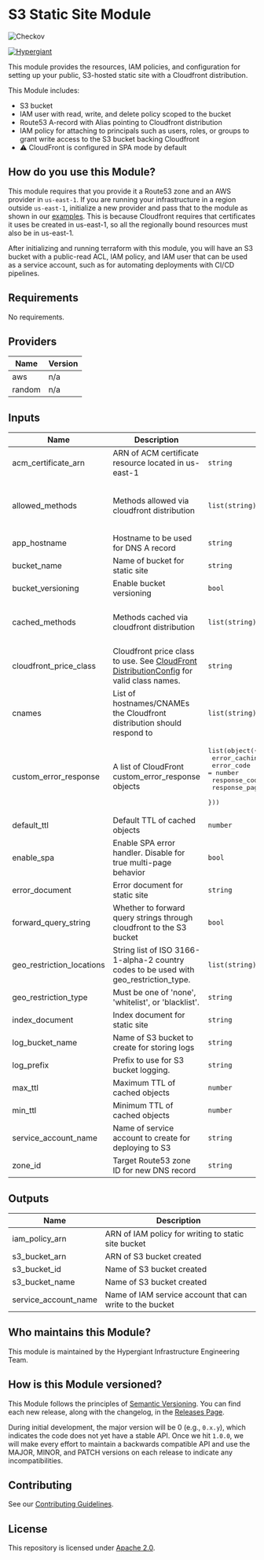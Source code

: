# S3 Static Site Module

![Checkov](https://github.com/gohypergiant/terraform-aws-s3-static-site/workflows/Checkov/badge.svg)

[![Hypergiant](https://i.imgur.com/cLjriJj.jpg)](https://www.hypergiant.com/)

This module provides the resources, IAM policies, and configuration for setting up your public, S3-hosted static site with a Cloudfront distribution.

This Module includes:

- S3 bucket
- IAM user with read, write, and delete policy scoped to the bucket
- Route53 A-record with Alias pointing to Cloudfront distribution
- IAM policy for attaching to principals such as users, roles, or groups to grant write access to the S3 bucket backing Cloudfront
- ⚠️ CloudFront is configured in SPA mode by default

## How do you use this Module?

This module requires that you provide it a Route53 zone and an AWS provider in `us-east-1`. If you are running your infrastructure in a region outside `us-east-1`, initialize a new provider and pass that to the module as shown in our [examples](exmaples/complete/main.tf). This is because Cloudfront requires that certificates it uses be created in us-east-1, so all the regionally bound resources must also be in us-east-1.

After initializing and running terraform with this module, you will have an S3 bucket with a public-read ACL, IAM policy, and IAM user that can be used as a service account, such as for automating deployments with CI/CD pipelines.

## Requirements

No requirements.

## Providers

| Name   | Version |
| ------ | ------- |
| aws    | n/a     |
| random | n/a     |

## Inputs

| Name                      | Description                                                                                                                                                                       | Type                                                                                                                                                   | Default                                                | Required |
| ------------------------- | --------------------------------------------------------------------------------------------------------------------------------------------------------------------------------- | ------------------------------------------------------------------------------------------------------------------------------------------------------ | ------------------------------------------------------ | :------: |
| acm_certificate_arn       | ARN of ACM certificate resource located in us-east-1                                                                                                                              | `string`                                                                                                                                               | n/a                                                    |   yes    |
| allowed_methods           | Methods allowed via cloudfront distribution                                                                                                                                       | `list(string)`                                                                                                                                         | <pre>[<br> "GET",<br> "HEAD",<br> "OPTIONS"<br>]</pre> |    no    |
| app_hostname              | Hostname to be used for DNS A record                                                                                                                                              | `string`                                                                                                                                               | n/a                                                    |   yes    |
| bucket_name               | Name of bucket for static site                                                                                                                                                    | `string`                                                                                                                                               | n/a                                                    |   yes    |
| bucket_versioning         | Enable bucket versioning                                                                                                                                                          | `bool`                                                                                                                                                 | `true`                                                 |    no    |
| cached_methods            | Methods cached via cloudfront distribution                                                                                                                                        | `list(string)`                                                                                                                                         | <pre>[<br> "GET",<br> "HEAD"<br>]</pre>                |    no    |
| cloudfront_price_class    | Cloudfront price class to use. See [CloudFront DistributionConfig](https://docs.aws.amazon.com/cloudfront/latest/APIReference/API_DistributionConfig.html) for valid class names. | `string`                                                                                                                                               | `"PriceClass_100"`                                     |    no    |
| cnames                    | List of hostnames/CNAMEs the Cloudfront distribution should respond to                                                                                                            | `list(string)`                                                                                                                                         | n/a                                                    |   yes    |
| custom_error_response     | A list of CloudFront custom_error_response objects                                                                                                                                | <pre>list(object({<br> error_caching_min_ttl = number<br> error_code = number<br> response_code = number<br> response_page_path = string<br> }))</pre> | `[]`                                                   |    no    |
| default_ttl               | Default TTL of cached objects                                                                                                                                                     | `number`                                                                                                                                               | `300`                                                  |    no    |
| enable_spa                | Enable SPA error handler. Disable for true multi-page behavior                                                                                                                    | `bool`                                                                                                                                                 | `true`                                                 |    no    |
| error_document            | Error document for static site                                                                                                                                                    | `string`                                                                                                                                               | `"error.html"`                                         |    no    |
| forward_query_string      | Whether to forward query strings through cloudfront to the S3 bucket                                                                                                              | `bool`                                                                                                                                                 | `false`                                                |    no    |
| geo_restriction_locations | String list of ISO 3166-1-alpha-2 country codes to be used with geo_restriction_type.                                                                                             | `list(string)`                                                                                                                                         | `[]`                                                   |    no    |
| geo_restriction_type      | Must be one of 'none', 'whitelist', or 'blacklist'.                                                                                                                               | `string`                                                                                                                                               | `"none"`                                               |    no    |
| index_document            | Index document for static site                                                                                                                                                    | `string`                                                                                                                                               | `"index.html"`                                         |    no    |
| log_bucket_name           | Name of S3 bucket to create for storing logs                                                                                                                                      | `string`                                                                                                                                               | n/a                                                    |   yes    |
| log_prefix                | Prefix to use for S3 bucket logging.                                                                                                                                              | `string`                                                                                                                                               | n/a                                                    |   yes    |
| max_ttl                   | Maximum TTL of cached objects                                                                                                                                                     | `number`                                                                                                                                               | `3600`                                                 |    no    |
| min_ttl                   | Minimum TTL of cached objects                                                                                                                                                     | `number`                                                                                                                                               | `0`                                                    |    no    |
| service_account_name      | Name of service account to create for deploying to S3                                                                                                                             | `string`                                                                                                                                               | n/a                                                    |   yes    |
| zone_id                   | Target Route53 zone ID for new DNS record                                                                                                                                         | `string`                                                                                                                                               | n/a                                                    |   yes    |

## Outputs

| Name                 | Description                                              |
| -------------------- | -------------------------------------------------------- |
| iam_policy_arn       | ARN of IAM policy for writing to static site bucket      |
| s3_bucket_arn        | ARN of S3 bucket created                                 |
| s3_bucket_id         | Name of S3 bucket created                                |
| s3_bucket_name       | Name of S3 bucket created                                |
| service_account_name | Name of IAM service account that can write to the bucket |

## Who maintains this Module?

This module is maintained by the Hypergiant Infrastructure Engineering Team.

## How is this Module versioned?

This Module follows the principles of [Semantic Versioning](http://semver.org/). You can find each new release, along with the changelog, in the [Releases Page](../../releases).

During initial development, the major version will be 0 (e.g., `0.x.y`), which indicates the code does not yet have a stable API. Once we hit `1.0.0`, we will make every effort to maintain a backwards compatible API and use the MAJOR, MINOR, and PATCH versions on each release to indicate any incompatibilities.

## Contributing

See our [Contributing Guidelines](contributing.md).

## License

This repository is licensed under [Apache 2.0](LICENSE.md).

